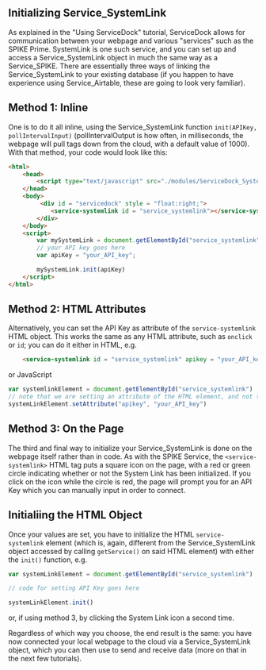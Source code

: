 ## Initializing Service_SystemLink

As explained in the "Using ServiceDock" tutorial, ServiceDock allows for communication between your webpage and various "services" such as the SPIKE Prime. SystemLink is one such service, and you can set up and access a Service_SystemLink object in much the same way as a Service_SPIKE. There are essentially three ways of linking the Service_SystemLink to your existing database (if you happen to have experience using Service_Airtable, these are going to look very familiar). 

## Method 1: Inline
One is to do it all inline, using the Service_SystemLink function `init(APIKey, pollIntervalInput)` (pollIntervalOutput is how often, in milliseconds, the webpage will pull tags down from the cloud, with a default value of 1000). With that method, your code would look like this:

```HTML
<html>
    <head>
        <script type="text/javascript" src="./modules/ServiceDock_SystemLink.js"></script>
    </head>
    <body>
         <div id = "servicedock" style = "float:right;">
            <service-systemlink id = "service_systemlink"></service-systemlink>
        </div>
    </body>
    <script>
        var mySystemLink = document.getElementById("service_systemlink").getService();
        // your API key goes here
        var apiKey = "your_API_key";  

        mySystemLink.init(apiKey)
    </script>
</html>
```

## Method 2: HTML Attributes
Alternatively, you can set the API Key as attribute of the `service-systemlink` HTML object. This works the same as any HTML attribute, such as `onclick` or `id`; you can do it either in HTML, e.g.

```html
    <service-systemlink id = "service_systemlink" apikey = "your_API_key"></service-systemlink>
```
or JavaScript
```javascript
var systemlinkElement = document.getElementById("service_systemlink")
// note that we are setting an attribute of the HTML element, and not the Service_SystemJink object itself (which we would access by calling .getService() on systemLinkElement)
systemLinkElement.setAttribute("apikey", "your_API_key")
```

## Method 3: On the Page
The third and final way to initialize your Service_SystemLink is done on the webpage itself rather than in code. As with the SPIKE Service, the `<service-systemlink>` HTML tag puts a square icon on the page, with a red or green circle indicating whether or not the System Link has been initialized. If you click on the icon while the circle is red, the page will prompt you for an API Key which you can manually input in order to connect.

## Initialiing the HTML Object
Once your values are set, you have to initialize the HTML `service-systemlink` element (which is, again, different from the Service_SystemlLink object accessed by calling `getService()` on said HTML element) with either the `init()` function, e.g.

```javascript
var systemLinkElement = document.getElementById("service_systemlink")

// code for setting API Key goes here

systemLinkElement.init()
```
or, if using method 3, by clicking the System Link icon a second time.

Regardless of which way you choose, the end result is the same: you have now connected your local webpage to the cloud via a Service_SystemLink object, which you can then use to send and receive data (more on that in the next few tutorials).